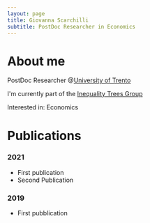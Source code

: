 ```yaml
---
layout: page
title: Giovanna Scarchilli 
subtitle: PostDoc Researcher in Economics
---
```


# About me
PostDoc Researcher @[University of Trento](https://www.unitn.it/)

I'm currently part of the [Inequality Trees Group](https://inequalitrees.eu/)

Interested in: Economics

# Publications

### 2021
- First publication
- Second Publication

### 2019
- First pubblication


